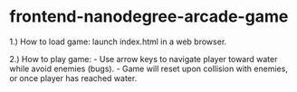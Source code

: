 frontend-nanodegree-arcade-game
===============================

1.) How to load game: launch index.html in a web browser.

2.) How to play game:
    - Use arrow keys to navigate player toward water while avoid enemies (bugs).
    - Game will reset upon collision with enemies, or once player has reached water.
